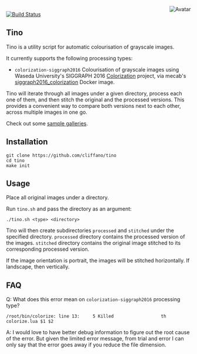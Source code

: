 <img align="right" src="https://raw.github.com/cliffano/tino/master/avatar.jpg" alt="Avatar"/>

[![Build Status](https://img.shields.io/travis/cliffano/tino.svg)](http://travis-ci.org/cliffano/tino)
<br/>

Tino
----

Tino is a utility script for automatic colourisation of grayscale images.

It currently supports the following processing types:

* `colorization-siggraph2016`
Colourisation of grayscale images using Waseda University's SIGGRAPH 2016 [Colorization](http://hi.cs.waseda.ac.jp/~iizuka/projects/colorization/en/) project, via mecab's [siggraph2016_colorization](https://hub.docker.com/r/mecab/siggraph2016_colorization/) Docker image.

Tino will iterate through all images under a given directory, process each one of them, and then stitch the original and the processed versions. This provides a convenient way to compare both versions next to each other, across multiple images in one go.

Check out some [sample galleries](https://au.pinterest.com/pakkunbot/).

Installation
------------

    git clone https://github.com/cliffano/tino
    cd tino
    make init

Usage
-----

Place all original images under a directory.

Run `tino.sh` and pass the directory as an argument:

    ./tino.sh <type> <directory>

Tino will then create subdirectories `processed` and `stitched` under the specified directory.
`processed` directory contains the processed version of the images.
`stitched` directory contains the original image stitched to its corresponding processed version.

If the image orientation is portrait, the images will be stitched horizontally. If landscape, then vertically.

FAQ
---

Q: What does this error mean on `colorization-siggraph2016` processing type?

    /root/bin/colorize: line 13:     5 Killed                  th colorize.lua $1 $2

A: I would love to have better debug information to figure out the root cause of the error. But given the limited error message, from trial and error I can only say that the error goes away if you reduce the file dimension.

